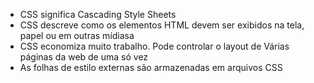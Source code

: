 - CSS significa Cascading Style Sheets
- CSS descreve como os elementos HTML devem ser exibidos na tela, papel ou em outras mídiasa
- CSS economiza muito trabalho. Pode controlar o layout de Várias páginas da web de uma só vez
- As folhas de estilo externas são armazenadas em arquivos CSS